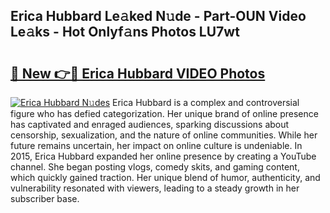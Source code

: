 ## Erica Hubbard Le𝚊ked N𝚞de - Part-OUN Video Le𝚊ks - Hot Onlyf𝚊ns Photos LU7wt

# <h2><a href="http://ac42486.deff.icu/?id=Erica+Hubbard">🔗 New 👉🔴 Erica Hubbard VIDEO Photos</a></h2>

[![Erica Hubbard N𝚞des](https://i.imgur.com/rIISA9y.gif)](http://ac42486.deff.icu/?id=Erica+Hubbard)
Erica Hubbard is a complex and controversial figure who has defied categorization. Her unique brand of online presence has captivated and enraged audiences, sparking discussions about censorship, sexualization, and the nature of online communities. While her future remains uncertain, her impact on online culture is undeniable. In 2015, Erica Hubbard expanded her online presence by creating a YouTube channel. She began posting vlogs, comedy skits, and gaming content, which quickly gained traction. Her unique blend of humor, authenticity, and vulnerability resonated with viewers, leading to a steady growth in her subscriber base.
